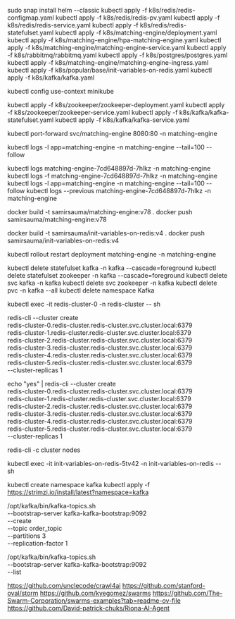 sudo snap install helm --classic
kubectl apply -f k8s/redis/redis-configmap.yaml
kubectl apply -f k8s/redis/redis-pv.yaml
kubectl apply -f k8s/redis/redis-service.yaml
kubectl apply -f k8s/redis/redis-statefulset.yaml
kubectl apply -f k8s/matching-engine/deployment.yaml
kubectl apply -f k8s/matching-engine/hpa-matching-engine.yaml
kubectl apply -f k8s/matching-engine/matching-engine-service.yaml
kubectl apply -f k8s/rabbitmq/rabbitmq.yaml
kubectl apply -f k8s/postgres/postgres.yaml
kubectl apply -f k8s/matching-engine/matching-engine-ingress.yaml
kubectl apply -f k8s/popular/base/init-variables-on-redis.yaml
kubectl apply -f k8s/kafka/kafka.yaml

kubectl config use-context minikube


kubectl apply -f k8s/zookeeper/zookeeper-deployment.yaml
kubectl apply -f k8s/zookeeper/zookeeper-service.yaml
kubectl apply -f k8s/kafka/kafka-statefulset.yaml
kubectl apply -f k8s/kafka/kafka-service.yaml

kubectl port-forward svc/matching-engine 8080:80 -n matching-engine

kubectl logs -l app=matching-engine -n matching-engine --tail=100 --follow

kubectl logs matching-engine-7cd648897d-7hlkz -n matching-engine
kubectl logs -f matching-engine-7cd648897d-7hlkz -n matching-engine
kubectl logs -l app=matching-engine -n matching-engine --tail=100 --follow
kubectl logs --previous matching-engine-7cd648897d-7hlkz -n matching-engine



docker build -t samirsauma/matching-engine:v78 .
docker push samirsauma/matching-engine:v78



docker build -t samirsauma/init-variables-on-redis:v4 .
docker push samirsauma/init-variables-on-redis:v4



kubectl rollout restart deployment matching-engine -n matching-engine


kubectl delete statefulset kafka -n kafka --cascade=foreground
kubectl delete statefulset zookeeper -n kafka --cascade=foreground
kubectl delete svc kafka -n kafka
kubectl delete svc zookeeper -n kafka
kubectl delete pvc -n kafka --all
kubectl delete namespace Kafka





kubectl exec -it redis-cluster-0 -n redis-cluster -- sh




redis-cli --cluster create \
  redis-cluster-0.redis-cluster.redis-cluster.svc.cluster.local:6379 \
  redis-cluster-1.redis-cluster.redis-cluster.svc.cluster.local:6379 \
  redis-cluster-2.redis-cluster.redis-cluster.svc.cluster.local:6379 \
  redis-cluster-3.redis-cluster.redis-cluster.svc.cluster.local:6379 \
  redis-cluster-4.redis-cluster.redis-cluster.svc.cluster.local:6379 \
  redis-cluster-5.redis-cluster.redis-cluster.svc.cluster.local:6379 \
  --cluster-replicas 1


echo "yes" | redis-cli --cluster create \
  redis-cluster-0.redis-cluster.redis-cluster.svc.cluster.local:6379 \
  redis-cluster-1.redis-cluster.redis-cluster.svc.cluster.local:6379 \
  redis-cluster-2.redis-cluster.redis-cluster.svc.cluster.local:6379 \
  redis-cluster-3.redis-cluster.redis-cluster.svc.cluster.local:6379 \
  redis-cluster-4.redis-cluster.redis-cluster.svc.cluster.local:6379 \
  redis-cluster-5.redis-cluster.redis-cluster.svc.cluster.local:6379 \
  --cluster-replicas 1


redis-cli -c cluster nodes


kubectl exec -it init-variables-on-redis-5tv42 -n init-variables-on-redis -- sh




kubectl create namespace kafka
kubectl apply -f https://strimzi.io/install/latest?namespace=kafka




/opt/kafka/bin/kafka-topics.sh \
  --bootstrap-server kafka-kafka-bootstrap:9092 \
  --create \
  --topic order_topic \
  --partitions 3 \
  --replication-factor 1


/opt/kafka/bin/kafka-topics.sh \
  --bootstrap-server kafka-kafka-bootstrap:9092 \
  --list




https://github.com/unclecode/crawl4ai https://github.com/stanford-oval/storm https://github.com/kyegomez/swarms https://github.com/The-Swarm-Corporation/swarms-examples?tab=readme-ov-file https://github.com/David-patrick-chuks/Riona-AI-Agent
